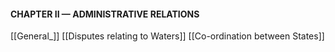 #### **CHAPTER II — ADMINISTRATIVE RELATIONS** 

[[General_]]
[[Disputes relating to Waters]]
[[Co-ordination between States]]